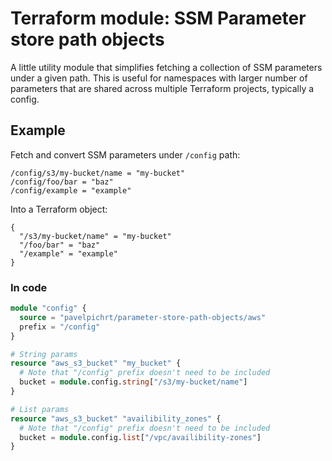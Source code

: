 # Terraform module: SSM Parameter store path objects

A little utility module that simplifies fetching a collection of SSM parameters under a given path. This is useful for namespaces with larger number of parameters that are shared across multiple Terraform projects, typically a config.

## Example

Fetch and convert SSM parameters under `/config` path:

```
/config/s3/my-bucket/name = "my-bucket"
/config/foo/bar = "baz"
/config/example = "example"
```

Into a Terraform object:

```
{
  "/s3/my-bucket/name" = "my-bucket"
  "/foo/bar" = "baz"
  "/example" = "example"
}
```

### In code

```terraform
module "config" {
  source = "pavelpichrt/parameter-store-path-objects/aws"
  prefix = "/config"
}

# String params
resource "aws_s3_bucket" "my_bucket" {
  # Note that "/config" prefix doesn't need to be included
  bucket = module.config.string["/s3/my-bucket/name"]
}

# List params
resource "aws_s3_bucket" "availibility_zones" {
  # Note that "/config" prefix doesn't need to be included
  bucket = module.config.list["/vpc/availibility-zones"]
}
```
